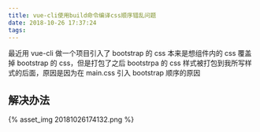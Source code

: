 ```yaml
---
title: vue-cli使用build命令编译css顺序错乱问题
date: 2018-10-26 17:37:24
tags:
---
```


最近用 vue-cli 做一个项目引入了 bootstrap 的 css 本来是想组件内的 css 覆盖掉 bootstrap 的 css，但是打包了之后 bootstrpa 的 css 样式被打包到我所写样式的后面，原因是因为在 main.css 引入 bootstrap 顺序的原因

## 解决办法

{% asset_img 20181026174132.png %}
